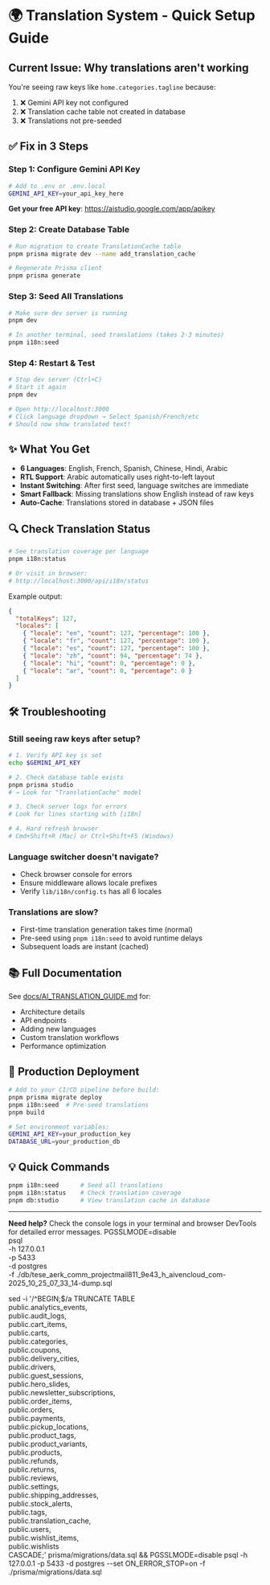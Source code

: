 # 🌍 Translation System - Quick Setup Guide

## Current Issue: Why translations aren't working

You're seeing raw keys like `home.categories.tagline` because:
1. ❌ Gemini API key not configured
2. ❌ Translation cache table not created in database  
3. ❌ Translations not pre-seeded

## ✅ Fix in 3 Steps

### Step 1: Configure Gemini API Key
```bash
# Add to .env or .env.local
GEMINI_API_KEY=your_api_key_here
```

**Get your free API key**: https://aistudio.google.com/app/apikey

### Step 2: Create Database Table
```bash
# Run migration to create TranslationCache table
pnpm prisma migrate dev --name add_translation_cache

# Regenerate Prisma client
pnpm prisma generate
```

### Step 3: Seed All Translations
```bash
# Make sure dev server is running
pnpm dev

# In another terminal, seed translations (takes 2-3 minutes)
pnpm i18n:seed
```

### Step 4: Restart & Test
```bash
# Stop dev server (Ctrl+C)
# Start it again
pnpm dev

# Open http://localhost:3000
# Click language dropdown → Select Spanish/French/etc
# Should now show translated text!
```

## ✨ What You Get

- **6 Languages**: English, French, Spanish, Chinese, Hindi, Arabic
- **RTL Support**: Arabic automatically uses right-to-left layout
- **Instant Switching**: After first seed, language switches are immediate
- **Smart Fallback**: Missing translations show English instead of raw keys
- **Auto-Cache**: Translations stored in database + JSON files

## 🔍 Check Translation Status

```bash
# See translation coverage per language
pnpm i18n:status

# Or visit in browser:
# http://localhost:3000/api/i18n/status
```

Example output:
```json
{
  "totalKeys": 127,
  "locales": [
    { "locale": "en", "count": 127, "percentage": 100 },
    { "locale": "fr", "count": 127, "percentage": 100 },
    { "locale": "es", "count": 127, "percentage": 100 },
    { "locale": "zh", "count": 94, "percentage": 74 },
    { "locale": "hi", "count": 0, "percentage": 0 },
    { "locale": "ar", "count": 0, "percentage": 0 }
  ]
}
```

## 🛠️ Troubleshooting

### Still seeing raw keys after setup?
```bash
# 1. Verify API key is set
echo $GEMINI_API_KEY

# 2. Check database table exists
pnpm prisma studio
# → Look for "TranslationCache" model

# 3. Check server logs for errors
# Look for lines starting with [i18n]

# 4. Hard refresh browser
# Cmd+Shift+R (Mac) or Ctrl+Shift+F5 (Windows)
```

### Language switcher doesn't navigate?
- Check browser console for errors
- Ensure middleware allows locale prefixes
- Verify `lib/i18n/config.ts` has all 6 locales

### Translations are slow?
- First-time translation generation takes time (normal)
- Pre-seed using `pnpm i18n:seed` to avoid runtime delays
- Subsequent loads are instant (cached)

## 📚 Full Documentation

See [docs/AI_TRANSLATION_GUIDE.md](./docs/AI_TRANSLATION_GUIDE.md) for:
- Architecture details
- API endpoints
- Adding new languages
- Custom translation workflows
- Performance optimization

## 🚀 Production Deployment

```bash
# Add to your CI/CD pipeline before build:
pnpm prisma migrate deploy
pnpm i18n:seed  # Pre-seed translations
pnpm build

# Set environment variables:
GEMINI_API_KEY=your_production_key
DATABASE_URL=your_production_db
```

## 💡 Quick Commands

```bash
pnpm i18n:seed      # Seed all translations
pnpm i18n:status    # Check translation coverage
pnpm db:studio      # View translation cache in database
```

---

**Need help?** Check the console logs in your terminal and browser DevTools for detailed error messages.
PGSSLMODE=disable \
psql \
-h 127.0.0.1 \
-p 5433 \
-d postgres \
-f ./db/tese_aerk_comm_projectmail811_9e43_h_aivencloud_com-2025_10_25_07_33_14-dump.sql

sed -i '/^BEGIN;$/a TRUNCATE TABLE \
public.analytics_events, \
public.audit_logs, \
public.cart_items, \
public.carts, \
public.categories, \
public.coupons, \
public.delivery_cities, \
public.drivers, \
public.guest_sessions, \
public.hero_slides, \
public.newsletter_subscriptions, \
public.order_items, \
public.orders, \
public.payments, \
public.pickup_locations, \
public.product_tags, \
public.product_variants, \
public.products, \
public.refunds, \
public.returns, \
public.reviews, \
public.settings, \
public.shipping_addresses, \
public.stock_alerts, \
public.tags, \
public.translation_cache, \
public.users, \
public.wishlist_items, \
public.wishlists \
CASCADE;' prisma/migrations/data.sql && PGSSLMODE=disable psql -h 127.0.0.1 -p 5433 -d postgres --set ON_ERROR_STOP=on -f ./prisma/migrations/data.sql